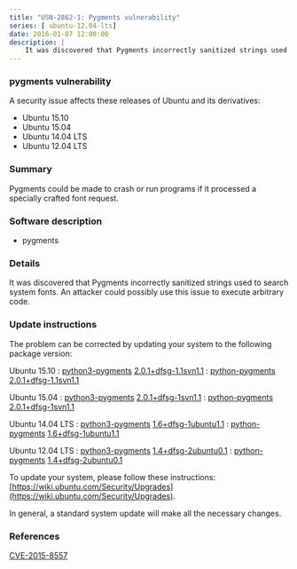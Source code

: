 ```yaml
---
title: "USN-2862-1: Pygments vulnerability"
series: [ ubuntu-12.04-lts]
date: 2016-01-07 12:00:00
description: |
    It was discovered that Pygments incorrectly sanitized strings used to search system fonts. An attacker could possibly use this issue to execute arbitrary code. 
--- 
```

 
 


### pygments vulnerability

A security issue affects these releases of Ubuntu and its derivatives:

* Ubuntu 15.10
* Ubuntu 15.04
* Ubuntu 14.04 LTS
* Ubuntu 12.04 LTS

### Summary

Pygments could be made to crash or run programs if it processed a specially crafted font request.

### Software description

* pygments 

### Details

It was discovered that Pygments incorrectly sanitized strings used to search system fonts. An attacker could possibly use this issue to execute arbitrary code. 

### Update instructions

The problem can be corrected by updating your system to the following package version:

Ubuntu 15.10
 : [python3-pygments](https://launchpad.net/ubuntu/+source/pygments) <span> [2.0.1+dfsg-1.1svn1.1](https://launchpad.net/ubuntu/+source/pygments/2.0.1+dfsg-1.1svn1.1) </span> 
 : [python-pygments](https://launchpad.net/ubuntu/+source/pygments) <span> [2.0.1+dfsg-1.1svn1.1](https://launchpad.net/ubuntu/+source/pygments/2.0.1+dfsg-1.1svn1.1) </span> 

Ubuntu 15.04
 : [python3-pygments](https://launchpad.net/ubuntu/+source/pygments) <span> [2.0.1+dfsg-1svn1.1](https://launchpad.net/ubuntu/+source/pygments/2.0.1+dfsg-1svn1.1) </span> 
 : [python-pygments](https://launchpad.net/ubuntu/+source/pygments) <span> [2.0.1+dfsg-1svn1.1](https://launchpad.net/ubuntu/+source/pygments/2.0.1+dfsg-1svn1.1) </span> 

Ubuntu 14.04 LTS
 : [python3-pygments](https://launchpad.net/ubuntu/+source/pygments) <span> [1.6+dfsg-1ubuntu1.1](https://launchpad.net/ubuntu/+source/pygments/1.6+dfsg-1ubuntu1.1) </span> 
 : [python-pygments](https://launchpad.net/ubuntu/+source/pygments) <span> [1.6+dfsg-1ubuntu1.1](https://launchpad.net/ubuntu/+source/pygments/1.6+dfsg-1ubuntu1.1) </span> 

Ubuntu 12.04 LTS
 : [python3-pygments](https://launchpad.net/ubuntu/+source/pygments) <span> [1.4+dfsg-2ubuntu0.1](https://launchpad.net/ubuntu/+source/pygments/1.4+dfsg-2ubuntu0.1) </span> 
 : [python-pygments](https://launchpad.net/ubuntu/+source/pygments) <span> [1.4+dfsg-2ubuntu0.1](https://launchpad.net/ubuntu/+source/pygments/1.4+dfsg-2ubuntu0.1) </span> 

To update your system, please follow these instructions: [https://wiki.ubuntu.com/Security/Upgrades](https://wiki.ubuntu.com/Security/Upgrades).

In general, a standard system update will make all the necessary changes. 

### References

 
 [CVE-2015-8557](http://people.ubuntu.com/~ubuntu-security/cve/CVE-2015-8557)
 

